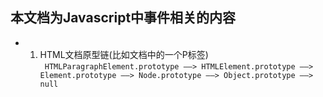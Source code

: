 ## 本文档为Javascript中事件相关的内容

- 1. HTML文档原型链(比如文档中的一个P标签) <br/>
`
  HTMLParagraphElement.prototype ——> HTMLElement.prototype ——> Element.prototype ——> Node.prototype ——> Object.prototype ——> null
 `
